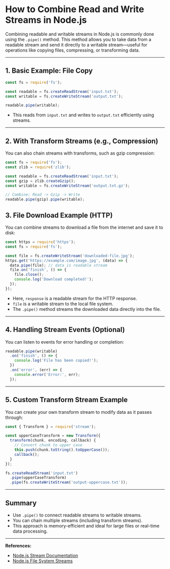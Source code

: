 # How to Combine Read and Write Streams in Node.js

Combining readable and writable streams in Node.js is commonly done using the `.pipe()` method. This method allows you to take data from a readable stream and send it directly to a writable stream—useful for operations like copying files, compressing, or transforming data.

---

## 1. Basic Example: File Copy

```js
const fs = require('fs');

const readable = fs.createReadStream('input.txt');
const writable = fs.createWriteStream('output.txt');

readable.pipe(writable);
```
- This reads from `input.txt` and writes to `output.txt` efficiently using streams.

---

## 2. With Transform Streams (e.g., Compression)

You can also chain streams with transforms, such as gzip compression:

```js
const fs = require('fs');
const zlib = require('zlib');

const readable = fs.createReadStream('input.txt');
const gzip = zlib.createGzip();
const writable = fs.createWriteStream('output.txt.gz');

// Combine: Read -> Gzip -> Write
readable.pipe(gzip).pipe(writable);
```

## 3. File Download Example (HTTP)

You can combine streams to download a file from the internet and save it to disk:

```js
const https = require('https');
const fs = require('fs');

const file = fs.createWriteStream('downloaded-file.jpg');
https.get('https://example.com/image.jpg', (data) => {
  data.pipe(file); // data is readable stream
  file.on('finish', () => {
    file.close();
    console.log('Download completed!');
  });
});
```
- Here, `response` is a readable stream for the HTTP response.
- `file` is a writable stream to the local file system.
- The `.pipe()` method streams the downloaded data directly into the file.

---

## 4. Handling Stream Events (Optional)

You can listen to events for error handling or completion:

```js
readable.pipe(writable)
  .on('finish', () => {
    console.log('File has been copied!');
  })
  .on('error', (err) => {
    console.error('Error:', err);
  });
```

---

## 5. Custom Transform Stream Example

You can create your own transform stream to modify data as it passes through:

```js
const { Transform } = require('stream');

const upperCaseTransform = new Transform({
  transform(chunk, encoding, callback) {
    // Convert chunk to upper case
    this.push(chunk.toString().toUpperCase());
    callback();
  }
});

fs.createReadStream('input.txt')
  .pipe(upperCaseTransform)
  .pipe(fs.createWriteStream('output-uppercase.txt'));
```

---

## Summary

- Use `.pipe()` to connect readable streams to writable streams.
- You can chain multiple streams (including transform streams).
- This approach is memory-efficient and ideal for large files or real-time data processing.

---

**References:**
- [Node.js Stream Documentation](https://nodejs.org/api/stream.html)
- [Node.js File System Streams](https://nodejs.org/api/fs.html#fscreatewritestreampath-options)
